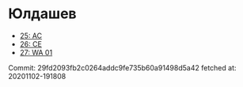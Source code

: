 # Юлдашев
- [25: AC](25.md)
- [26: CE](26.md)
- [27: WA 01](27.md)

Commit: 29fd2093fb2c0264addc9fe735b60a91498d5a42
 fetched at: 20201102-191808
